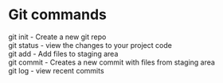 # Git commands

git init -  Create a new git repo   
git status - view the changes to your project code   
git add - Add files to staging area   
git commit - Creates a new commit with files from staging area   
git log - view recent commits

